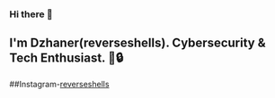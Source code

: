 ### Hi there 👋

## I'm Dzhaner(reverseshells). Cybersecurity & Tech Enthusiast. 🚀🔒

##Instagram-[reverseshells](https://instagram.com/reverse_shells?igshid=OGQ5ZDc2ODk2ZA==)
